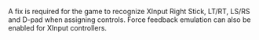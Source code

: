 
 A fix is required for the game to recognize XInput Right Stick, LT/RT, LS/RS and D-pad when assigning controls. Force feedback emulation can also be enabled for XInput controllers.
